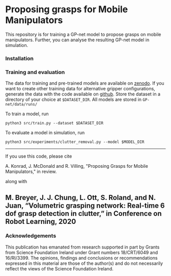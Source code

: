 # Proposing grasps for Mobile Manipulators

This repository is for training a GP-net model to propose grasps on mobile manipulators. Further, you can
analyse the resulting GP-net model in simulation.

### Installation



### Training and evaluation

The data for training and pre-trained models are available on [zenodo](www.zenodo.org).
If you want to create other training data for alternative gripper configurations, generate
the data with the code available on [github](https://github.com/AuCoRoboticsMU/gpnet-data). 
Store the dataset in a directory of
your choice at `$DATASET_DIR`. All models are stored in `GP-net/data/runs/`

To train a model, run

`python3 src/train.py --dataset $DATASET_DIR`

To evaluate a model in simulation, run

`python3 src/experiments/clutter_removal.py --model $MODEL_DIR`

----------------
If you use this code, please cite

A. Konrad, J. McDonald and R. Villing, "Proposing Grasps for Mobile Manipulators," in review.

along with

M. Breyer, J. J. Chung, L. Ott, S. Roland, and N. Juan, “Volumetric
grasping network: Real-time 6 dof grasp detection in clutter,” in Conference on Robot Learning, 2020
 --------
### Acknowledgements

This publication has emanated from research supported in part by Grants from Science Foundation Ireland under 
Grant numbers 18/CRT/6049 and 16/RI/3399.
The opinions, findings and conclusions or recommendations expressed in this material are those of the author(s) and do 
not necessarily reflect the views of the Science Foundation Ireland.